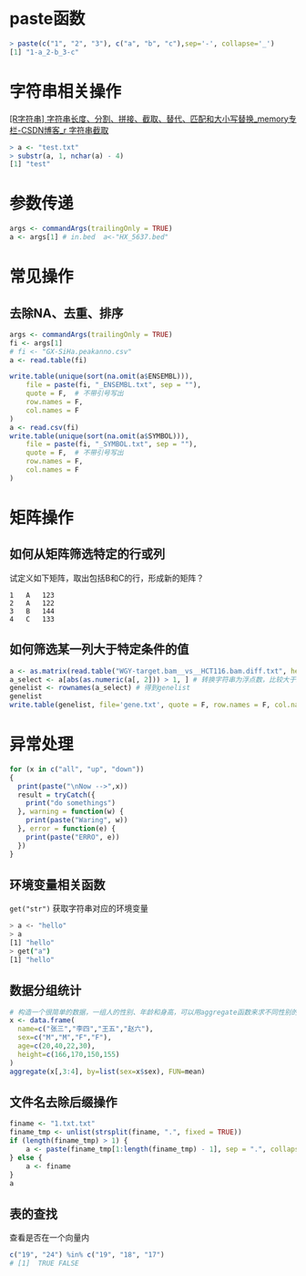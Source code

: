 # paste函数

```R
> paste(c("1", "2", "3"), c("a", "b", "c"),sep='-', collapse='_')
[1] "1-a_2-b_3-c"
```

# 字符串相关操作

[[R字符串] 字符串长度、分割、拼接、截取、替代、匹配和大小写替换_memory专栏-CSDN博客_r 字符串截取](https://blog.csdn.net/sinat_25873421/article/details/79234578)

```R
> a <- "test.txt"
> substr(a, 1, nchar(a) - 4)
[1] "test"
```

# 参数传递

```R
args <- commandArgs(trailingOnly = TRUE)
a <- args[1] # in.bed  a<-"HX_5637.bed"
```

# 常见操作
## 去除NA、去重、排序

```R
args <- commandArgs(trailingOnly = TRUE)
fi <- args[1]
# fi <- "GX-SiHa.peakanno.csv"
a <- read.table(fi)

write.table(unique(sort(na.omit(a$ENSEMBL))),
    file = paste(fi, "_ENSEMBL.txt", sep = ""),
    quote = F,  # 不带引号写出
    row.names = F, 
    col.names = F
)
a <- read.csv(fi)
write.table(unique(sort(na.omit(a$SYMBOL))),
    file = paste(fi, "_SYMBOL.txt", sep = ""),
    quote = F,  # 不带引号写出
    row.names = F, 
    col.names = F
)
```

# 矩阵操作
## 如何从矩阵筛选特定的行或列

试定义如下矩阵，取出包括B和C的行，形成新的矩阵？
```
1   A   123
2   A   122
3   B   144
4   C   133
```

## 如何筛选某一列大于特定条件的值

```R
a <- as.matrix(read.table("WGY-target.bam__vs__HCT116.bam.diff.txt", header = T, stringsAsFactors = F, sep = "\t", row.names = 1))
a_select <- a[abs(as.numeric(a[, 2])) > 1, ] # 转换字符串为浮点数，比较大于1的值，筛选出其行
genelist <- rownames(a_select) # 得到genelist
genelist
write.table(genelist, file='gene.txt', quote = F, row.names = F, col.names = F)                                                                                         
```


# 异常处理

```R
for (x in c("all", "up", "down"))
{
  print(paste("\nNow -->",x))
  result = tryCatch({
    print("do somethings")
  }, warning = function(w) {
    print(paste("Waring", w))
  }, error = function(e) {
    print(paste("ERRO", e))
  })
}
```

## 环境变量相关函数

`get("str")` 获取字符串对应的环境变量

```bash
> a <- "hello"
> a
[1] "hello"
> get("a")
[1] "hello"
```


## 数据分组统计

```R
# 构造一个很简单的数据，一组人的性别、年龄和身高，可以用aggregate函数来求不同性别的平均年龄和身高
x <- data.frame(
  name=c("张三","李四","王五","赵六"),
  sex=c("M","M","F","F"),
  age=c(20,40,22,30),
  height=c(166,170,150,155)
)
aggregate(x[,3:4], by=list(sex=x$sex), FUN=mean)
```

## 文件名去除后缀操作

```R
finame <- "1.txt.txt"
finame_tmp <- unlist(strsplit(finame, ".", fixed = TRUE))
if (length(finame_tmp) > 1) {
    a <- paste(finame_tmp[1:length(finame_tmp) - 1], sep = ".", collapse = ".")
} else {
    a <- finame
}
a
```

## 表的查找

查看是否在一个向量内

```R
c("19", "24") %in% c("19", "18", "17")
# [1]  TRUE FALSE
```
